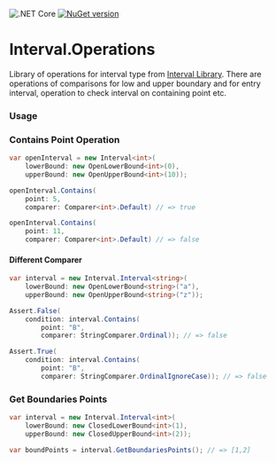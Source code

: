![.NET Core](https://github.com/RetailRocket/Interval.Operations/workflows/.NET%20Core/badge.svg)
[![NuGet version](https://img.shields.io/nuget/v/Interval.Operations.svg?style=flat-square)](https://www.nuget.org/packages/Interval.Operations/)

# Interval.Operations
Library of operations for interval type from [Interval Library](https://github.com/RetailRocket/Interval). There are operations of comparisons for low and upper boundary and for entry interval, operation to check interval on containing point etc.

### Usage ###

### Contains Point Operation

```csharp
var openInterval = new Interval<int>(
    lowerBound: new OpenLowerBound<int>(0),
    upperBound: new OpenUpperBound<int>(10));

openInterval.Contains(
    point: 5,
    comparer: Comparer<int>.Default) // => true

openInterval.Contains(
    point: 11,
    comparer: Comparer<int>.Default) // => false

```

#### Different Comparer

```csharp
var interval = new Interval.Interval<string>(
    lowerBound: new OpenLowerBound<string>("a"),
    upperBound: new OpenUpperBound<string>("z"));

Assert.False(
    condition: interval.Contains(
        point: "B",
        comparer: StringComparer.Ordinal)); // => false

Assert.True(
    condition: interval.Contains(
        point: "B",
        comparer: StringComparer.OrdinalIgnoreCase)); // => false
```

### Get Boundaries Points

```csharp
var interval = new Interval.Interval<int>(
    lowerBound: new ClosedLowerBound<int>(1),
    upperBound: new ClosedUpperBound<int>(2));

var boundPoints = interval.GetBoundariesPoints(); // => [1,2]
```
